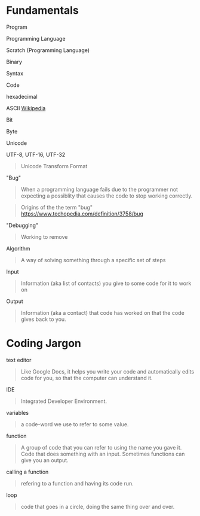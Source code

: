 # Fundamentals
Program

Programming Language

Scratch (Programming Language)

Binary

Syntax

Code

hexadecimal

ASCII
    [Wikipedia](https://en.wikipedia.org/wiki/ASCII)

Bit

Byte

Unicode

UTF-8, UTF-16, UTF-32
> Unicode Transform Format

"Bug"
> When a programming language fails due to the programmer not expecting a possiblity that causes the code to stop working correctly.

> Origins of the the term "bug"
> https://www.techopedia.com/definition/3758/bug

"Debugging"
> Working to remove

Algorithm
> A way of solving something through a specific set of steps

Input
> Information (aka list of contacts) you give to some code for it to work on

Output
> Information (aka a contact) that code has worked on that the code gives back to you.

# Coding Jargon
text editor
> Like Google Docs, it helps you write your code and automatically edits code for you, so that the computer can understand it.

IDE
> Integrated Developer Environment.

variables
> a code-word we use to refer to some value.

function
> A group of code that you can refer to using the name you gave it.
> Code that does something with an input. Sometimes functions can give you an output.

calling a function
> refering to a function and having its code run.

loop
> code that goes in a circle, doing the same thing over and over.
